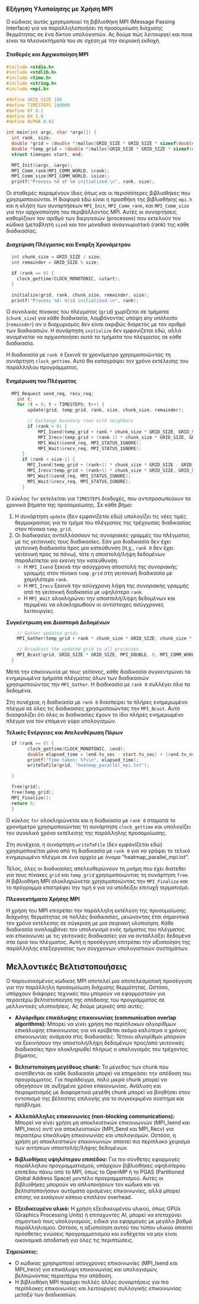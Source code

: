 ### Εξήγηση Υλοποίησης με Χρήση MPI

Ο κώδικας αυτός χρησιμοποιεί τη βιβλιοθήκη MPI (Message Passing Interface) για να παραλληλοποιήσει τη προσομοίωση διάχυσης θερμότητας σε ένα δίκτυο υπολογιστών. Ας δούμε πώς λειτουργεί και ποια είναι τα πλεονεκτήματά του σε σχέση με την σειριακή εκδοχή.

#### Σταθερές και Αρχικοποίηση MPI

```c
#include <stdio.h>
#include <stdlib.h>
#include <time.h>
#include <string.h>
#include <mpi.h>

#define GRID_SIZE 100
#define TIMESTEPS 100000
#define DT 0.1
#define DX 1.0
#define ALPHA 0.01

int main(int argc, char *argv[]) {
  int rank, size;
  double *grid = (double *)malloc(GRID_SIZE * GRID_SIZE * sizeof(double));
  double *temp_grid = (double *)malloc(GRID_SIZE * GRID_SIZE * sizeof(double));
  struct timespec start, end;

  MPI_Init(&argc, &argv);
  MPI_Comm_rank(MPI_COMM_WORLD, &rank);
  MPI_Comm_size(MPI_COMM_WORLD, &size);
  printf("Process %d of %d initialized.\n", rank, size);
```

Οι σταθερές παραμένουν ίδιες όπως και οι περισσότερες βιβλιοθήκες που χρησιμοποιούνται. Η διαφορά εδώ είναι η προσθήκη της βιβλιοθήκης `mpi.h` και η κλήση των συναρτήσεων `MPI_Init`, `MPI_Comm_rank`, και `MPI_Comm_size` για την αρχικοποίηση του περιβάλλοντος MPI. Αυτές οι συναρτήσεις καθορίζουν τον αριθμό των διεργασιών (processes) που εκτελούν τον κώδικα (μεταβλητή `size`) και τον μοναδικό αναγνωριστικό (rank) της κάθε διαδικασίας.

#### Διαχείριση Πλέγματος και Εναρξη Χρονόμετρου

```c
  int chunk_size = GRID_SIZE / size;
  int remainder = GRID_SIZE % size;

  if (rank == 0) {
    clock_gettime(CLOCK_MONOTONIC, &start);
  }

  initialize(grid, rank, chunk_size, remainder, size);
  printf("Process %d: Grid initialized.\n", rank);
```

Ο συνολικός πίνακας του πλέγματος (`grid`) χωρίζεται σε τμήματα (`chunk_size`) για κάθε διαδικασία, λαμβάνοντας υπόψη any υπόλοιπο (`remainder`) αν ο διαχωρισμός δεν είναι ακριβώς διαρετός με τον αριθμό των διαδικασιών. Η συνάρτηση `initialize` δεν εμφανίζεται εδώ, αλλά αναμένεται να αρχικοποιήσει αυτά τα τμήματα του πλέγματος σε κάθε διαδικασία.

Η διαδικασία με `rank 0` ξεκινά το χρονόμετρο χρησιμοποιώντας τη συνάρτηση `clock_gettime`. Αυτό θα καταγράψει τον χρόνο εκτέλεσης του παράλληλου προγράμματος.

#### Ενημέρωση του Πλέγματος

```c
  MPI_Request send_req, recv_req;
    int t;
    for (t = 0; t < TIMESTEPS; t++) {
        update(grid, temp_grid, rank, size, chunk_size, remainder);

        // Exchange boundary rows with neighbors
        if (rank > 0) {
            MPI_Isend(temp_grid + rank * chunk_size * GRID_SIZE, GRID_SIZE, MPI_DOUBLE, rank-1, 0, MPI_COMM_WORLD, &send_req);
            MPI_Irecv(temp_grid + (rank-1) * chunk_size * GRID_SIZE, GRID_SIZE, MPI_DOUBLE, rank-1, 0, MPI_COMM_WORLD, &recv_req);
            MPI_Wait(&send_req, MPI_STATUS_IGNORE);
            MPI_Wait(&recv_req, MPI_STATUS_IGNORE);
      }
      if (rank < size-1) {
        MPI_Isend(temp_grid + (rank+1) * chunk_size * GRID_SIZE - GRID_SIZE, GRID_SIZE, MPI_DOUBLE, rank+1, 0, MPI_COMM_WORLD, &send_req);
        MPI_Irecv(temp_grid + (rank+1) * chunk_size * GRID_SIZE, GRID_SIZE, MPI_DOUBLE, rank+1, 0, MPI_COMM_WORLD, &recv_req);
        MPI_Wait(&send_req, MPI_STATUS_IGNORE);
        MPI_Wait(&recv_req, MPI_STATUS_IGNORE);
      }
```

Ο κύκλος `for` εκτελείται για `TIMESTEPS` διαδοχές, που αντιπροσωπεύουν τα χρονικά βήματα της προσομοίωσης. Σε κάθε βήμα:

1. Η συνάρτηση `update` (δεν εμφανίζεται εδώ) υπολογίζει τις νέες τιμές θερμοκρασίας για το τμήμα του πλέγματος της τρέχουσας διαδικασίας στον πίνακα `temp_grid`.
2. Οι διαδικασίες ανταλλάσσουν τις συνοριακές γραμμές του πλέγματος με τις γειτονικές τους διαδικασίες. Εάν μια διαδικασία δεν έχει γειτονική διαδικασία προς μια κατεύθυνση (π.χ., `rank 0` δεν έχει γειτονική προς τα πάνω), τότε η αποστολή/λήψη δεδομένων παραλείπεται για εκείνη την κατεύθυνση.
   - Η `MPI_Isend` ξεκινά την ασύγχρονη αποστολή της συνοριακής γραμμής στον πίνακα `temp_grid` στη γειτονική διαδικασία με χαμηλότερο `rank`.
   - Η `MPI_Irecv` ξεκινά την ασύγχρονη λήψη της συνοριακής γραμμής από τη γειτονική διαδικασία με υψηλότερο `rank`.
   - Η `MPI_Wait` ολοκληρώνει την αποστολή/λήψη δεδομένων και περιμένει να ολοκληρωθούν οι αντίστοιχες ασύγχρονες λειτουργίες.

**Συγκέντρωση και Διασπορά Δεδομένων**

```c
    // Gather updated grids
    MPI_Gather(temp_grid + rank * chunk_size * GRID_SIZE, chunk_size * GRID_SIZE, MPI_DOUBLE, grid, chunk_size * GRID_SIZE, MPI_DOUBLE, 0, MPI_COMM_WORLD);

    // Broadcast the updated grid to all processes
    MPI_Bcast(grid, GRID_SIZE * GRID_SIZE, MPI_DOUBLE, 0, MPI_COMM_WORLD);
  }
```

Μετά την επικοινωνία με τους γείτονες, κάθε διαδικασία συγκεντρώνει τα ενημερωμένα τμήματα πλέγματος όλων των διαδικασιών χρησιμοποιώντας την `MPI_Gather`. Η διαδικασία με `rank 0` συλλέγει όλα τα δεδομένα.

Στη συνέχεια, η διαδικασία με `rank 0` διασπείρει το πλήρες ενημερωμένο πλέγμα σε όλες τις διαδικασίες χρησιμοποιώντας την `MPI_Bcast`. Αυτό διασφαλίζει ότι όλες οι διαδικασίες έχουν το ίδιο πλήρες ενημερωμένο πλέγμα για τον επόμενο γύρο υπολογισμών.

**Τελικές Ενέργειες και Απελευθέρωση Πόρων**

```c
  if (rank == 0) {
        clock_gettime(CLOCK_MONOTONIC, &end);
        double elapsed_time = (end.tv_sec - start.tv_sec) + ((end.tv_nsec - start.tv_nsec) / 1000000000.0);
        printf("Time taken: %fs\n", elapsed_time);
        writeToFile(grid, "heatmap_parallel_mpi.txt");

  }

  free(grid);
  free(temp_grid);
  MPI_Finalize();
  return 0;
  }
```

Ο κύκλος `for` ολοκληρώνεται και η διαδικασία με `rank 0` σταματά το χρονόμετρο χρησιμοποιώντας τη συνάρτηση `clock_gettime` και υπολογίζει τον συνολικό χρόνο εκτέλεσης της παράλληλης προσομοίωσης.

Στη συνέχεια, η συνάρτηση `writeToFile` (δεν εμφανίζεται εδώ) χρησιμοποιείται μόνο από τη διαδικασία με `rank 0` για να γράψει το τελικό ενημερωμένο πλέγμα σε ένα αρχείο με όνομα "heatmap_parallel_mpi.txt".

Τέλος, όλες οι διαδικασίες απελευθερώνουν τη μνήμη που έχει διατεθεί για τους πίνακες `grid` και `temp_grid` χρησιμοποιώντας τη συνάρτηση `free`. Η βιβλιοθήκη MPI ολοκληρώνεται χρησιμοποιώντας την `MPI_Finalize` και το πρόγραμμα επιστρέφει την τιμή `0` για να υποδείξει επιτυχή τερματισμό.

**Πλεονεκτήματα Χρήσης MPI**

Η χρήση του MPI επιτρέπει την παράλληλη εκτέλεση της προσομοίωσης διάχυσης θερμότητας σε πολλές διαδικασίες, μειώνοντας έτσι σημαντικά τον χρόνο εκτέλεσης σε σύγκριση με μια σειριακή υλοποίηση. Κάθε διαδικασία αναλαμβάνει τον υπολογισμό ενός τμήματος του πλέγματος και επικοινωνεί με τις γειτονικές διαδικασίες για να ανταλλάξει δεδομένα στα όρια του πλέγματος. Αυτή η προσέγγιση επιτρέπει την αξιοποίηση της παράλληλης επεξεργασίας των σύγχρονων υπολογιστικών συστημάτων.

## Μελλοντικές Βελτιστοποιήσεις

Ο παρουσιασμένος κώδικας MPI αποτελεί μια αποτελεσματική προσέγγιση για την παράλληλη προσομοίωση διάχυσης θερμότητας. Ωστόσο, υπάρχουν διάφορες τεχνικές που μπορούν να εφαρμοστούν για περαιτέρω βελτιστοποίηση της απόδοσης του προγράμματος σε μελλοντικές υλοποιήσεις. Ας δούμε μερικές από αυτές:

* **Αλγόριθμοι επικάλυψης επικοινωνίας (communication overlap algorithms):**  Μπορεί να γίνει χρήση πιο περίπλοκων αλγορίθμων επικάλυψης επικοινωνίας για να κρύβεται ακόμα καλύτερα ο χρόνος επικοινωνίας ανάμεσα στις διαδικασίες. Τέτοιοι αλγορίθμοι μπορούν να ξεκινήσουν την αποστολή/λήψη δεδομένων προς/από γειτονικές διαδικασίες πριν ολοκληρωθεί πλήρως ο υπολογισμός του τρέχοντος βήματος.

* **Βελτιστοποίηση μεγέθους chunk:**  Το μέγεθος των chunk που ανατίθενται σε κάθε διαδικασία μπορεί να επηρεάσει την απόδοση του προγράμματος.  Για παράδειγμα, πολύ μικρά chunk μπορεί να οδηγήσουν σε αυξημένο χρόνο επικοινωνίας. Ανάλυση και πειραματισμός με διαφορετικά μεγέθη chunk μπορεί να βοηθήσει στον εντοπισμό της βέλτιστης επιλογής για το συγκεκριμένο σύστημα και πρόβλημα.

* **Αλλεπάλληλες επικοινωνίες (non-blocking communications):**  Μπορεί να γίνει χρήση μη αποκλειστικών επικοινωνιών (MPI_Isend και MPI_Irecv) αντί για αποκλειστικών (MPI_Send και MPI_Recv) για περαιτέρω επικάλυψη επικοινωνίας και υπολογισμών.  Ωστόσο, η χρήση μη αποκλειστικών επικοινωνιών απαιτεί πιο περίπλοκο χειρισμό των αιτήσεων αποστολής/λήψης δεδομένων.

* **Βιβλιοθήκες υψηλότερου επιπέδου:**  Για πιο σύνθετες εφαρμογές παράλληλου προγραμματισμού, υπάρχουν βιβλιοθήκες υψηλότερου επιπέδου πάνω από το MPI, όπως το OpenMP ή το PGAS (Partitioned Global Address Space) μοντέλο προγραμματισμού. Αυτές οι βιβλιοθήκες μπορούν να απλοποιήσουν τον κώδικα και να βελτιστοποιήσουν αυτόματα ορισμένες επικοινωνίες, αλλά μπορεί επίσης να εισάγουν κάποιο επιπλέον overhead.

* **Εξειδικευμένο υλικό:**  Η χρήση εξειδικευμένου υλικού, όπως GPUs (Graphics Processing Units) ή επιταχυντές AI, μπορεί να επιταχύνει σημαντικά τους υπολογισμούς, ειδικά για εφαρμογές με μεγάλο βαθμό παράλληλισμού. Ωστόσο, η αξιοποίηση αυτού του τύπου υλικού απαιτεί πρόσθετες γνώσεις προγραμματισμού και ενδέχεται να μην είναι οικονομικά αποδοτική για όλες τις περιπτώσεις.


**Σημειώσεις:**

* Ο κώδικας χρησιμοποιεί ασύγχρονες επικοινωνίες (MPI_Isend και MPI_Irecv) για επικάλυψη επικοινωνίας και υπολογισμών, βελτιώνοντας περαιτέρω την απόδοση.
* Η βιβλιοθήκη MPI παρέχει πολλές άλλες συναρτήσεις για πιο περίπλοκες επικοινωνίες και λειτουργίες συλλογικής επικοινωνίας μεταξύ των διαδικασιών.

